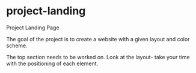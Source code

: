 # project-landing
Project Landing Page

The goal of the project is to create a website with a given layout and color scheme. 

The top section needs to be worked on.
Look at the layout- take your time with the positioning of each element.